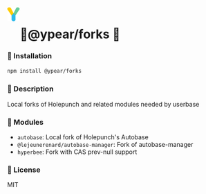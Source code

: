 # <img src="https://github.com/benzmuircroft/temp/blob/main/Yjs1.png" height="32" style="vertical-align:40px;"/>🍐@ypear/forks 🚧

### 💾 Installation

```bash
npm install @ypear/forks
```
### 👀 Description

Local forks of Holepunch and related modules needed by userbase

### 🧰 Modules

- `autobase`: Local fork of Holepunch's Autobase
- `@lejeunerenard/autobase-manager`: Fork of autobase-manager
- `hyperbee`: Fork with CAS prev-null support

### 📜 License

MIT